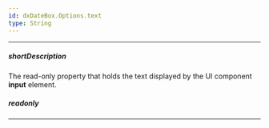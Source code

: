 ```yaml
---
id: dxDateBox.Options.text
type: String
---
```

---
##### shortDescription
The read-only property that holds the text displayed by the UI component **input** element.

##### readonly

---
<!-- Description goes here -->